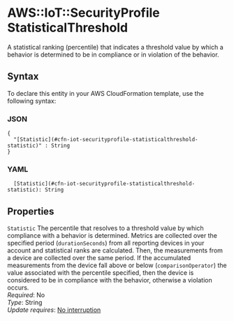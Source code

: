# AWS::IoT::SecurityProfile StatisticalThreshold<a name="aws-properties-iot-securityprofile-statisticalthreshold"></a>

A statistical ranking \(percentile\) that indicates a threshold value by which a behavior is determined to be in compliance or in violation of the behavior\.

## Syntax<a name="aws-properties-iot-securityprofile-statisticalthreshold-syntax"></a>

To declare this entity in your AWS CloudFormation template, use the following syntax:

### JSON<a name="aws-properties-iot-securityprofile-statisticalthreshold-syntax.json"></a>

```
{
  "[Statistic](#cfn-iot-securityprofile-statisticalthreshold-statistic)" : String
}
```

### YAML<a name="aws-properties-iot-securityprofile-statisticalthreshold-syntax.yaml"></a>

```
  [Statistic](#cfn-iot-securityprofile-statisticalthreshold-statistic): String
```

## Properties<a name="aws-properties-iot-securityprofile-statisticalthreshold-properties"></a>

`Statistic` <a name="cfn-iot-securityprofile-statisticalthreshold-statistic"></a>
The percentile that resolves to a threshold value by which compliance with a behavior is determined\. Metrics are collected over the specified period \(`durationSeconds`\) from all reporting devices in your account and statistical ranks are calculated\. Then, the measurements from a device are collected over the same period\. If the accumulated measurements from the device fall above or below \(`comparisonOperator`\) the value associated with the percentile specified, then the device is considered to be in compliance with the behavior, otherwise a violation occurs\.  
_Required_: No  
_Type_: String  
_Update requires_: [No interruption](https://docs.aws.amazon.com/AWSCloudFormation/latest/UserGuide/using-cfn-updating-stacks-update-behaviors.html#update-no-interrupt)

